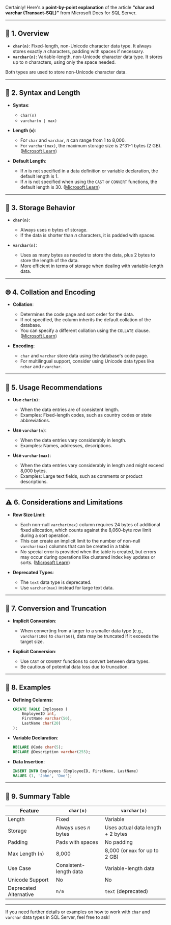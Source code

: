 Certainly! Here's a **point-by-point explanation** of the article **"char and varchar (Transact-SQL)"** from Microsoft Docs for SQL Server.

---

## 🧵 1. **Overview**

* **`char(n)`**: Fixed-length, non-Unicode character data type. It always stores exactly *n* characters, padding with spaces if necessary.
* **`varchar(n)`**: Variable-length, non-Unicode character data type. It stores up to *n* characters, using only the space needed.

Both types are used to store non-Unicode character data.

---

## 📏 2. **Syntax and Length**

* **Syntax**:

  * `char(n)`
  * `varchar(n | max)`

* **Length (`n`)**:

  * For `char` and `varchar`, *n* can range from 1 to 8,000.
  * For `varchar(max)`, the maximum storage size is 2^31-1 bytes (2 GB).([Microsoft Learn][1])

* **Default Length**:

  * If *n* is not specified in a data definition or variable declaration, the default length is 1.
  * If *n* is not specified when using the `CAST` or `CONVERT` functions, the default length is 30. ([Microsoft Learn][2])

---

## 🧠 3. **Storage Behavior**

* **`char(n)`**:

  * Always uses *n* bytes of storage.
  * If the data is shorter than *n* characters, it is padded with spaces.

* **`varchar(n)`**:

  * Uses as many bytes as needed to store the data, plus 2 bytes to store the length of the data.
  * More efficient in terms of storage when dealing with variable-length data.

---

## 🌐 4. **Collation and Encoding**

* **Collation**:

  * Determines the code page and sort order for the data.
  * If not specified, the column inherits the default collation of the database.
  * You can specify a different collation using the `COLLATE` clause.([Microsoft Learn][2])

* **Encoding**:

  * `char` and `varchar` store data using the database's code page.
  * For multilingual support, consider using Unicode data types like `nchar` and `nvarchar`.&#x20;

---

## 📌 5. **Usage Recommendations**

* **Use `char(n)`**:

  * When the data entries are of consistent length.
  * Examples: Fixed-length codes, such as country codes or state abbreviations.

* **Use `varchar(n)`**:

  * When the data entries vary considerably in length.
  * Examples: Names, addresses, descriptions.

* **Use `varchar(max)`**:

  * When the data entries vary considerably in length and might exceed 8,000 bytes.
  * Examples: Large text fields, such as comments or product descriptions.&#x20;

---

## ⚠️ 6. **Considerations and Limitations**

* **Row Size Limit**:

  * Each non-null `varchar(max)` column requires 24 bytes of additional fixed allocation, which counts against the 8,060-byte row limit during a sort operation.
  * This can create an implicit limit to the number of non-null `varchar(max)` columns that can be created in a table.
  * No special error is provided when the table is created, but errors may occur during operations like clustered index key updates or sorts. ([Microsoft Learn][2])

* **Deprecated Types**:

  * The `text` data type is deprecated.
  * Use `varchar(max)` instead for large text data.

---

## 🔄 7. **Conversion and Truncation**

* **Implicit Conversion**:

  * When converting from a larger to a smaller data type (e.g., `varchar(100)` to `char(50)`), data may be truncated if it exceeds the target size.

* **Explicit Conversion**:

  * Use `CAST` or `CONVERT` functions to convert between data types.
  * Be cautious of potential data loss due to truncation.

---

## 🧪 8. **Examples**

* **Defining Columns**:

  ```sql
  CREATE TABLE Employees (
      EmployeeID int,
      FirstName varchar(50),
      LastName char(20)
  );
  ```

* **Variable Declaration**:

  ```sql
  DECLARE @Code char(5);
  DECLARE @Description varchar(255);
  ```

* **Data Insertion**:

  ```sql
  INSERT INTO Employees (EmployeeID, FirstName, LastName)
  VALUES (1, 'John', 'Doe');
  ```

---

## 📝 9. **Summary Table**

| Feature                | `char(n)`              | `varchar(n)`                      |
| ---------------------- | ---------------------- | --------------------------------- |
| Length                 | Fixed                  | Variable                          |
| Storage                | Always uses *n* bytes  | Uses actual data length + 2 bytes |
| Padding                | Pads with spaces       | No padding                        |
| Max Length (`n`)       | 8,000                  | 8,000 (or `max` for up to 2 GB)   |
| Use Case               | Consistent-length data | Variable-length data              |
| Unicode Support        | No                     | No                                |
| Deprecated Alternative | `n/a`                  | `text` (deprecated)               |

---

If you need further details or examples on how to work with `char` and `varchar` data types in SQL Server, feel free to ask!

[1]: https://learn.microsoft.com/en-us/sql/t-sql/data-types/nchar-and-nvarchar-transact-sql?view=sql-server-ver16&utm_source=chatgpt.com "nchar and nvarchar (Transact-SQL) - SQL Server - Learn Microsoft"
[2]: https://learn.microsoft.com/en-us/sql/t-sql/data-types/char-and-varchar-transact-sql?view=sql-server-ver16&utm_source=chatgpt.com "char and varchar (Transact-SQL) - SQL Server | Microsoft Learn"
